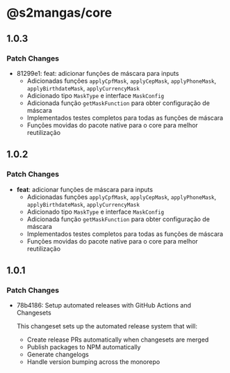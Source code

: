 # @s2mangas/core

## 1.0.3

### Patch Changes

- 81299e1: feat: adicionar funções de máscara para inputs
  - Adicionadas funções `applyCpfMask`, `applyCepMask`, `applyPhoneMask`, `applyBirthdateMask`, `applyCurrencyMask`
  - Adicionado tipo `MaskType` e interface `MaskConfig`
  - Adicionada função `getMaskFunction` para obter configuração de máscara
  - Implementados testes completos para todas as funções de máscara
  - Funções movidas do pacote native para o core para melhor reutilização

## 1.0.2

### Patch Changes

- **feat**: adicionar funções de máscara para inputs
  - Adicionadas funções `applyCpfMask`, `applyCepMask`, `applyPhoneMask`, `applyBirthdateMask`, `applyCurrencyMask`
  - Adicionado tipo `MaskType` e interface `MaskConfig`
  - Adicionada função `getMaskFunction` para obter configuração de máscara
  - Implementados testes completos para todas as funções de máscara
  - Funções movidas do pacote native para o core para melhor reutilização

## 1.0.1

### Patch Changes

- 78b4186: Setup automated releases with GitHub Actions and Changesets

  This changeset sets up the automated release system that will:
  - Create release PRs automatically when changesets are merged
  - Publish packages to NPM automatically
  - Generate changelogs
  - Handle version bumping across the monorepo
